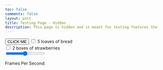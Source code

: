 ```yaml
---
toc: false
comments: false
layout: post
title: Testing Page - Hidden
description: This page is hidden and is meant for testing features that are under development. If you are not eh creator of this page, good on you for finding it.
---
```


<input type="button" name="button" id="press" value="CLICK ME">

<input type="checkbox" name="check" id="bread">
<label for="bread"> 5 loaves of bread</label><br>
<input type="checkbox" name="check" id="strawberry">
<label for="strawberry"> 2 boxes of strawberries</label>

<div style="width:75%">
    <input type="range" min="1" max="60" value="30" id="frameSlide">
    <p>Frames Per Second: <span id="FPS"></span></p>
</div>

<script>
var slider = document.getElementById("frameSlide");
var output = document.getElementById("FPS");
output.innerHTML = slider.value;

slider.oninput = function() {
  output.innerHTML = this.value;
}
</script>